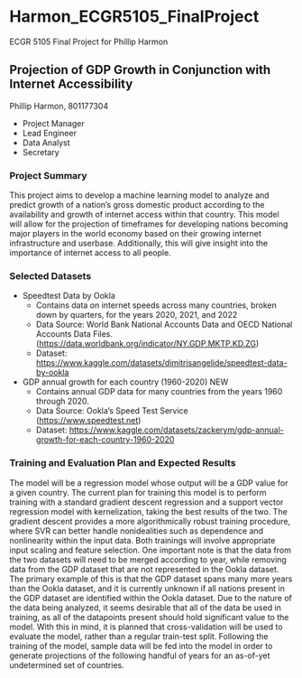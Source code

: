 # Harmon_ECGR5105_FinalProject
 ECGR 5105 Final Project for Phillip Harmon

## Projection of GDP Growth in Conjunction with Internet Accessibility
Phillip Harmon, 801177304 
 - Project Manager
 - Lead Engineer
 - Data Analyst
 - Secretary
### Project Summary
This project aims to develop a machine learning model to analyze and predict growth of a nation’s gross domestic product according to the availability and growth of internet access within that country. This model will allow for the projection of timeframes for developing nations becoming major players in the world economy based on their growing internet infrastructure and userbase. Additionally, this will give insight into the importance of internet access to all people.
### Selected Datasets
 - Speedtest Data by Ookla
   - Contains data on internet speeds across many countries, broken down by quarters, for the years 2020, 2021, and 2022
   - Data Source: World Bank National Accounts Data and OECD National Accounts Data Files. (https://data.worldbank.org/indicator/NY.GDP.MKTP.KD.ZG)
   - Dataset: https://www.kaggle.com/datasets/dimitrisangelide/speedtest-data-by-ookla 
 - GDP annual growth for each country (1960-2020) NEW
   - Contains annual GDP data for many countries from the years 1960 through 2020.
   - Data Source: Ookla’s Speed Test Service (https://www.speedtest.net) 
   - Dataset: https://www.kaggle.com/datasets/zackerym/gdp-annual-growth-for-each-country-1960-2020 
### Training and Evaluation Plan and Expected Results
The model will be a regression model whose output will be a GDP value for a given country. The current plan for training this model is to perform training with a standard gradient descent regression and a support vector regression model with kernelization, taking the best results of the two. The gradient descent provides a more algorithmically robust training procedure, where SVR can better handle nonidealities such as dependence and nonlinearity within the input data.
Both trainings will involve appropriate input scaling and feature selection. One important note is that the data from the two datasets will need to be merged according to year, while removing data from the GDP dataset that are not represented in the Ookla dataset. The primary example of this is that the GDP dataset spans many more years than the Ookla dataset, and it is currently unknown if all nations present in the GDP dataset are identified within the Ookla dataset.
Due to the nature of the data being analyzed, it seems desirable that all of the data be used in training, as all of the datapoints present should hold significant value to the model. With this in mind, it is planned that cross-validation will be used to evaluate the model, rather than a regular train-test split.
Following the training of the model, sample data will be fed into the model in order to generate projections of the following handful of years for an as-of-yet undetermined set of countries.